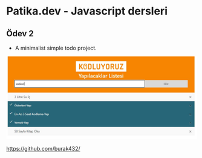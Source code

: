 # Patika.dev - Javascript dersleri
## Ödev 2

* A minimalist simple todo project.

[![demo][1]][2]

[1]:  https://github.com/burak432/patika_js_odev2/blob/main/js_odev2.jpg
[2]:  https://burak432.github.io/patika_js_odev2/ "Redirect to demo"

https://github.com/burak432/